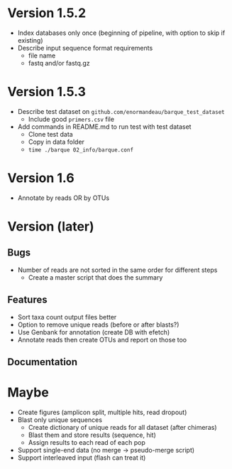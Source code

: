 # Version 1.5.2
- Index databases only once (beginning of pipeline, with option to skip if existing)
- Describe input sequence format requirements
  - file name
  - fastq and/or fastq.gz

# Version 1.5.3
- Describe test dataset on `github.com/enormandeau/barque_test_dataset`
  - Include good `primers.csv` file
- Add commands in README.md to run test with test dataset
  - Clone test data
  - Copy in data folder
  - `time ./barque 02_info/barque.conf`

# Version 1.6
- Annotate by reads OR by OTUs

# Version (later)
## Bugs
- Number of reads are not sorted in the same order for different steps
  - Create a master script that does the summary

## Features
- Sort taxa count output files better
- Option to remove unique reads (before or after blasts?)
- Use Genbank for annotation (create DB with efetch)
- Annotate reads then create OTUs and report on those too

## Documentation

# Maybe
- Create figures (amplicon split, multiple hits, read dropout)
- Blast only unique sequences
  - Create dictionary of unique reads for all dataset (after chimeras)
  - Blast them and store results (sequence, hit)
  - Assign results to each read of each pop
- Support single-end data (no merge -> pseudo-merge script)
- Support interleaved input (flash can treat it)
